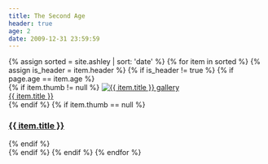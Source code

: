 ```yaml
---
title: The Second Age
header: true
age: 2
date: 2009-12-31 23:59:59
---
```

<div class="row">
  {% assign sorted = site.ashley | sort: 'date' %}
  {% for item in sorted %}
    {% assign is_header = item.header %}
    {% if is_header != true %}
        {% if page.age == item.age %}
        <div class="col-md-3 text-center">
            {% if item.thumb != null %}
              <a href="{{ item.url }}"><img src="{{ item.thumb }}" alt="{{ item.title }} gallery" class="rounded-circle"/></a>
              <a href="{{ item.url }}"><div><span class="badge badge-default text-wrap">{{ item.title }}</span></div></a>
            {% endif %}
            {% if item.thumb == null %}
              <a href="{{ item.url }}"><h3><span class="badge badge-default text-wrap">{{ item.title }}</span></h3></a>
            {% endif %}
        </div>
        {% endif %}
    {% endif %}
  {% endfor %}
</div>